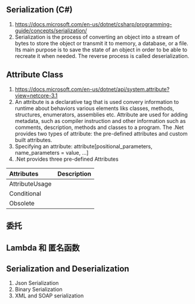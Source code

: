 ## Serialization (C#)
1. https://docs.microsoft.com/en-us/dotnet/csharp/programming-guide/concepts/serialization/
2. Serialization is the process of converting an object into a stream of bytes to store the object or transmit it to memory, a database, or a file. 
Its main purpose is to save the state of an object in order to be able to recreate it when needed. The reverse process is called deserialization.

## Attribute Class
1. https://docs.microsoft.com/en-us/dotnet/api/system.attribute?view=netcore-3.1
2. An attribute is a declarative tag that is used convery information to runtime about behaviors various elements liks classes, methods, structures, enumerators, assemblies etc.
Attribute are used for adding metadata, such as compiler instruction and other information such as comments, description, methods and classes to a program. The .Net provides two types of attribute: the pre-defined attributes and custom built attributes.
3. Specifying an attribute: attribute[positional_parameters, name_parameters = value, ...]
3. .Net provides three pre-defined Attributes

| Attributes |Description|
|:-------------------|:-------------------|
|AttributeUsage      ||
|Conditional         ||
|Obsolete            ||

## 委托

## Lambda 和 匿名函数

## Serialization and Deserialization
  1. Json Serialization
  2. Binary Serialization
  3. XML and SOAP serialization
